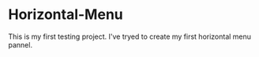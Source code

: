 Horizontal-Menu
===============

This is my first testing project. I've tryed to create my first horizontal menu pannel.
